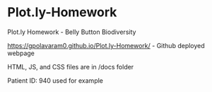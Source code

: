 # Plot.ly-Homework
Plot.ly Homework - Belly Button Biodiversity

https://gpolavaram0.github.io/Plot.ly-Homework/ - Github deployed webpage

HTML, JS, and CSS files are in /docs folder

Patient ID: 940 used for example


